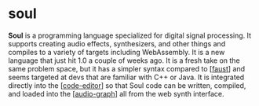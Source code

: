 # soul

**Soul** is a programming language specialized for digital signal processing.  It supports creating audio effects, synthesizers, and other things and compiles to a variety of targets including WebAssembly.  It is a new language that just hit 1.0 a couple of weeks ago. It is a fresh take on the same problem space, but it has a simpler syntax compared to [[faust]] and seems targeted at devs that are familiar with C++ or Java.  It is integrated directly into the [[code-editor]] so that Soul code can be written, compiled, and loaded into the [[audio-graph]] all from the web synth interface.

[//begin]: # "Autogenerated link references for markdown compatibility"
[faust]: faust "faust"
[code-editor]: code-editor "code-editor"
[audio-graph]: audio-graph "audio graph"
[//end]: # "Autogenerated link references"
